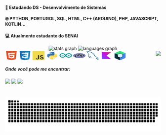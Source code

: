 <h4> 🌱 Estudando DS - Desenvolvimento de Sistemas </h4>
<h4> 🤓 PYTHON, PORTUGOL, SQL, HTML, C++ (ARDUINO), PHP, JAVASCRIPT, KOTLIN... </h4>
<h4> 💻 Atualmente estudante do SENAI </h4>

<div align="center">
  <img src="https://github-readme-stats.vercel.app/api?username=GustavoSartorelli&hide_title=false&hide_rank=false&show_icons=true&include_all_commits=true&count_private=true&disable_animations=false&theme=dark&locale=pt-br&hide_border=false" height="150" alt="stats graph"  />
  <img src="https://github-readme-stats.vercel.app/api/top-langs?username=GustavoSartorelli&locale=pt-br&hide_title=false&layout=compact&card_width=320&langs_count=5&theme=dark&hide_border=false" height="150" alt="languages graph"  />
</div>

<img align="right" height="150" src="https://i.pinimg.com/originals/e7/dd/c1/e7ddc1210289712ccf189faf56c756be.gif"  />
  <div style="display: inline_block">
  <img align="center" alt="GustavoSartorelli-HTML" height="30" width="40" src="https://raw.githubusercontent.com/devicons/devicon/master/icons/html5/html5-original.svg">
  <img align="center" alt="GustavoSartorelli-CSS" height="30" width="40" src="https://raw.githubusercontent.com/devicons/devicon/master/icons/css3/css3-original.svg">
  <img align="center" alt="GustavoSartorelli-javascript" height="30" width="40" src="https://raw.githubusercontent.com/devicons/devicon/master/icons/javascript/javascript-original.svg">
  <img align="center" alt="GustavoSartorelli-Python" height="30" width="40" src="https://raw.githubusercontent.com/devicons/devicon/master/icons/python/python-original.svg">
  <img align="center" alt="GustavoSartorelli-arduino" height="30" width="40" src="https://raw.githubusercontent.com/devicons/devicon/master/icons/arduino/arduino-original.svg">
  <img align="center" alt="GustavoSartorelli-php" height="30" width="40" src="https://raw.githubusercontent.com/devicons/devicon/master/icons/php/php-original.svg">
  <img align="center" alt="GustavoSartorelli-kotlin" height="30" width="40" src="https://raw.githubusercontent.com/devicons/devicon/master/icons/mysql/mysql-original.svg">
  <img align="center" alt="GustavoSartorelli-kotlin" height="30" width="40" src="https://raw.githubusercontent.com/devicons/devicon/master/icons/kotlin/kotlin-original.svg">
  <img align="center" alt="GustavoSartorelli-kotlin" height="30" width="40" src="https://raw.githubusercontent.com/devicons/devicon/master/icons/jetpackcompose/jetpackcompose-original.svg">
</div>

<div>
  <h5>Onde você pode me encontrar:</h5>
  <a href="https://instagram.com/ehgunz7" target="_blank"><img src="https://img.shields.io/badge/-Instagram-%23E4405F?style=for-the-badge&logo=instagram&logoColor=white" target="_blank"></a>
  <a href = "mailto:gustavosartorellilima@gmail.com"><img src="https://img.shields.io/badge/-Gmail-%23333?style=for-the-badge&logo=gmail&logoColor=white" target="_blank"></a>
  <a href="https://wa.me/5515997925793" target="_blank"><img src="https://img.shields.io/badge/WhatsApp-25D366?style=for-the-badge&logo=whatsapp&logoColor=white" target="_blank"></a>
  </a> 
  
</div>
<picture>
  <source media="(prefers-color-scheme: dark)" srcset="https://raw.githubusercontent.com/platane/platane/output/github-contribution-grid-snake-dark.svg">
  <source media="(prefers-color-scheme: light)" srcset="https://raw.githubusercontent.com/platane/platane/output/github-contribution-grid-snake.svg">
  <img alt="github contribution grid snake animation" src="https://raw.githubusercontent.com/platane/platane/output/github-contribution-grid-snake.svg">
</picture>
